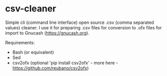 # csv-cleaner
Simple cli (command line interface) open source .csv (comma separated values) cleaner. I use it for preparing .csv files for conversion to .ofx files for import to Gnucash (https://gnucash.org). 

Requirements:

* Bash (or equivalent) 
* Sed
* csv2ofx (optional 'pip install csv2ofx' - more here - https://github.com/reubano/csv2ofx)
